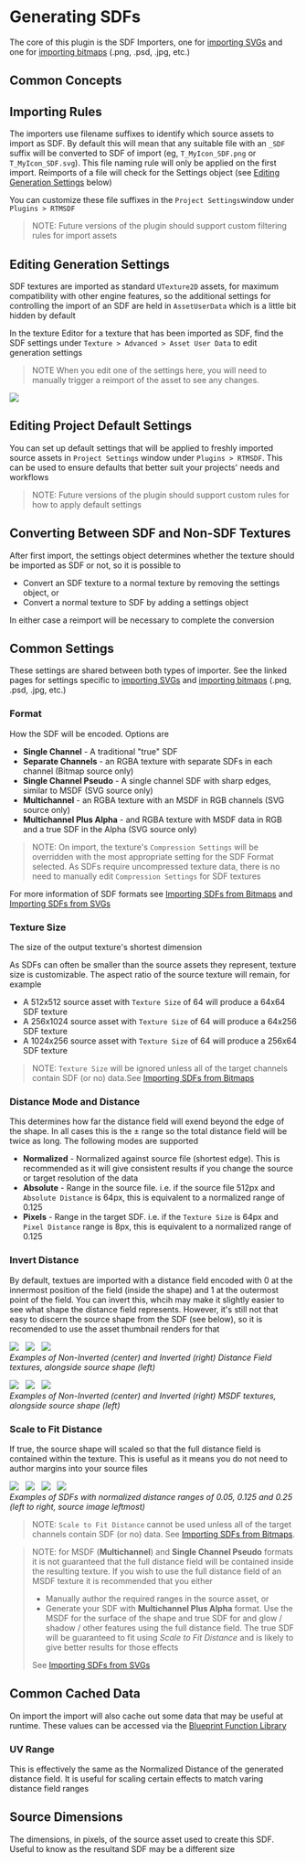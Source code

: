 # Generating SDFs
The core of this plugin is the SDF Importers, one for [importing SVGs](./SVGs.md) and one for [importing bitmaps](./Bitmaps.md) (.png, .psd, .jpg, etc.)

## Common Concepts
## Importing Rules
The importers use filename suffixes to identify which source assets to import as SDF. By default this will mean that any suitable file with an `_SDF` suffix will be converted to SDF of import (eg, `T_MyIcon_SDF.png` or `T_MyIcon_SDF.svg`). This file naming rule will only be applied on the first import. Reimports of a file will check for the Settings object (see [Editing Generation Settings](#Editing-Generation-Settings) below)

You can customize these file suffixes in the `Project Settings`window under `Plugins > RTMSDF`
> NOTE: Future versions of the plugin should support custom filtering rules for import assets

## Editing Generation Settings
SDF textures are imported as standard `UTexture2D` assets, for maximum compatibility with other engine features, so the additional settings for controlling the import of an SDF are held in `AssetUserData` which is a little bit hidden by default

In the texture Editor for a texture that has been imported as SDF, find the SDF settings under `Texture > Advanced > Asset User Data` to edit generation settings 

> NOTE When you edit one of the settings here, you will need to manually trigger a reimport of the asset to see any changes.

![](Images/TextureEditor_AssetUserData.png)

## Editing Project Default Settings
You can set up default settings that will be applied to freshly imported source assets in `Project Settings` window under `Plugins > RTMSDF`. This can be used to ensure defaults that better suit your projects' needs and workflows

> NOTE: Future versions of the plugin should support custom rules for how to apply default settings

## Converting Between SDF and Non-SDF Textures
After first import, the settings object determines whether the texture should be imported as SDF or not, so it is possible to 
- Convert an SDF texture to a normal texture by removing the settings object, or 
- Convert a normal texture to SDF by adding a settings object

In either case a reimport will be necessary to complete the conversion

## Common Settings
These settings are shared between both types of importer. See the linked pages for settings specific to [importing SVGs](./SVGs.md) and [importing bitmaps](./Bitmaps.md) (.png, .psd, .jpg, etc.)

### Format
How the SDF will be encoded. Options are
- **Single Channel** - A traditional "true" SDF
- **Separate Channels** - an RGBA texture with separate SDFs in each channel (Bitmap source only)
- **Single Channel Pseudo** - A single channel SDF with sharp edges, similar to MSDF (SVG source only)
- **Multichannel** - an RGBA texture with an MSDF in RGB channels (SVG source only)
- **Multichannel Plus Alpha** - and RGBA texture with MSDF data in RGB and a true SDF in the Alpha (SVG source only)

> NOTE: On import, the texture's `Compression Settings` will be overridden with the most appropriate setting for the SDF Format selected. As SDFs require uncompressed texture data, there is no need to manually edit `Compression Settings` for SDF textures

For more information of SDF formats see [Importing SDFs from Bitmaps](./Bitmaps.md) and [Importing SDFs from SVGs](./SVGs.md)
### Texture Size
The size of the output texture's shortest dimension

As SDFs can often be smaller than the source assets they represent, texture size is customizable. The aspect ratio of the source texture will remain, for example
- A 512x512 source asset with `Texture Size` of 64 will produce a 64x64 SDF texture
- A 256x1024 source asset with `Texture Size` of 64 will produce a 64x256 SDF texture
- A 1024x256 source asset with `Texture Size` of 64 will produce a 256x64 SDF texture

> NOTE: `Texture Size` will be ignored unless all of the target channels contain SDF (or no) data.See [Importing SDFs from Bitmaps](./Bitmaps.md)

### Distance Mode and Distance
This determines how far the distance field will exend beyond the edge of the shape. In all cases this is the ± range so the total distance field will be twice as long. The following modes are supported
- **Normalized** - Normalized against source file (shortest edge). This is recommended as it will give consistent results if you change the source or target resolution of the data
- **Absolute** - Range in the source file. i.e. if the source file 512px and `Absolute Distance` is 64px, this is equivalent to a normalized range of 0.125
- **Pixels** - Range in the target SDF. i.e. if the `Texture Size` is 64px and `Pixel Distance` range is 8px, this is equivalent to a normalized range of 0.125

### Invert Distance
By default, textues are imported with a distance field encoded with 0 at the innermost position of the field (inside the shape) and 1 at the outermost point of the field. You can invert this, whcih may make it slightly easier to see what shape the distance field represents. However, it's still not that easy to discern the source shape from the SDF (see below), so it is recomended to use the asset thumbnail renders for that

![](Images/InversionExample_Source.png) &nbsp; ![](Images/InversionExample_NonInverted.png) &nbsp; ![](Images/InversionExample_Inverted.png)
<br/>*Examples of Non-Inverted (center) and Inverted (right) Distance Field textures, alongside source shape (left)*

![](Images/InversionExample_MSDF_Source.png) &nbsp; ![](Images/InversionExample_MSDF_NonInverted.png) &nbsp; ![](Images/InversionExample_MSDF_Inverted.png)
<br/>*Examples of Non-Inverted (center) and Inverted (right) MSDF textures, alongside source shape (left)*

### Scale to Fit Distance
If true, the source shape will scaled so that the full distance field is contained within the texture. This is useful as it means you do not need to author margins into your source files

![](Images/ScaleExample_Source.png) &nbsp; ![](Images/ScaleExample_0.05.png) &nbsp; ![](Images/ScaleExample_0.125.png) &nbsp; ![](Images/ScaleExample_0.25.png)
<br/>*Examples of SDFs with normalized distance ranges of 0.05, 0.125 and 0.25 (left to right, source image leftmost)*

> NOTE: `Scale to Fit Distance` cannot be used unless all of the target channels contain SDF (or no) data. See [Importing SDFs from Bitmaps](./Bitmaps.md).

> NOTE: for MSDF (**Multichannel**) and **Single Channel Pseudo**  formats it is not guaranteed that the full distance field will be contained inside the resulting texture. If you wish to use the full distance field of an MSDF texture it is recommended that you either
> - Manually author the required ranges in the source asset, or
> - Generate your SDF with **Multichannel Plus Alpha** format. Use the MSDF for the surface of the shape and true SDF for and glow / shadow / other features using the full distance field. The true SDF will be guaranteed to fit using *Scale to Fit Distance* and is likely to give better results for those effects
>
> See [Importing SDFs from SVGs](./SVGs.md)

## Common Cached Data
On import the import will also cache out some data that may be useful at runtime. These values can be accessed via the [Blueprint Function Library](../Runtime/BlueprintFunctionLibrary.md)

### UV Range
This is effectively the same as the Normalized Distance of the generated distance field. It is useful for scaling certain effects to match varing distance field ranges

## Source Dimensions
The dimensions, in pixels, of the source asset used to create this SDF. Useful to know as the resultand SDF may be a different size